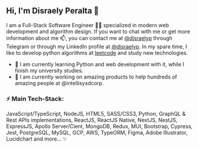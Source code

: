 ## Hi, I'm Disraely Peralta 👋

I am a Full-Stack Software Engineer 👨‍💻 specialized in modern web development and algorithm design. If you want to chat with me or get more information about me 📫, you can contact me at [@disraelyp](https://t.me/disraelyp) through Telegram or through my LinkedIn profile at [@disraelyp](https://www.linkedin.com/in/disraelyp/). In my spare time, I like to develop python algorithms at [leetcode](https://leetcode.com/) and study new technologies.

- 🌱 I am currently learning Python and web development with it, while I finish my university studies.
- 🔭 I am currently working on amazing products to help hundreds of amazing people at @intellisysdcorp.

### ⚡ Main Tech-Stack:

JavaScript/TypeScript, NodeJS, HTML5, SASS/CSS3, Python, GraphQL & Rest APIs implementations, ReactJS, ReactJS Native, NextJS, NestJS, ExpressJS, Apollo Server/Cient, MongoDB, Redux, MUI, Bootstrap, Cypress, Jest, PostgreSQL, MySQL, GCP, AWS, TypeORM, Figma, Adobe Illustrator, Lucidchart and more... ✨

<!--
**disraelyp/disraelyp** is a ✨ _special_ ✨ repository because its `README.md` (this file) appears on your GitHub profile.

Here are some ideas to get you started:

- 🔭 I’m currently working on ...
- 🌱 I’m currently learning ...
- 👯 I’m looking to collaborate on ...
- 🤔 I’m looking for help with ...
- 💬 Ask me about ...
- 📫 How to reach me: ...
- 😄 Pronouns: ...
- ⚡ Fun fact: ...
-->
